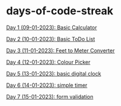 # days-of-code-streak

<a href = "https://github.com/niyazbadar/days-of-code-streak/tree/main/Day%201">Day 1 (09-01-2023): Basic Calculator</a>

<a href = "https://github.com/niyazbadar/days-of-code-streak/tree/main/Day%202">Day 2 (10-01-2023): Basic ToDo List</a>

<a href = "https://github.com/niyazbadar/days-of-code-streak/tree/main/Day%203">Day 3 (11-01-2023): Feet to Meter Converter</a>

<a href = "https://github.com/niyazbadar/days-of-code-streak/tree/main/Day%204">Day 4 (12-01-2023): Colour Picker</a>

<a href = "https://github.com/niyazbadar/days-of-code-streak/tree/main/Day%205">Day 5 (13-01-2023): basic digital clock</a>

<a href = "https://github.com/niyazbadar/days-of-code-streak/tree/main/Day%206">Day 6 (14-01-2023): simple timer</a>

<a href = "https://github.com/niyazbadar/days-of-code-streak/tree/main/Day%207">Day 7 (15-01-2023): form validation</a>
